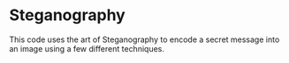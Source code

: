 # Steganography
This code uses the art of Steganography to encode a secret message into an image using a few different techniques.

